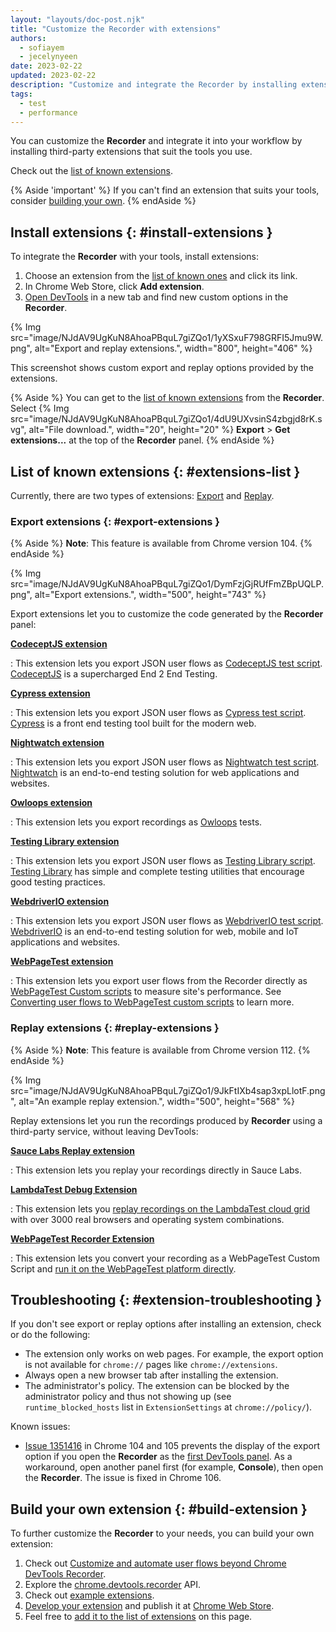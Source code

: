 ```yaml
---
layout: "layouts/doc-post.njk"
title: "Customize the Recorder with extensions"
authors:
  - sofiayem
  - jecelynyeen
date: 2023-02-22
updated: 2023-02-22
description: "Customize and integrate the Recorder by installing extensions."
tags:
  - test
  - performance
---
```


You can customize the **Recorder** and integrate it into your workflow by installing third-party extensions that suit the tools you use.

Check out the [list of known extensions](#extensions-list).

{% Aside 'important' %}
If you can't find an extension that suits your tools, consider [building your own](#build-extension). 
{% endAside %}

## Install extensions {: #install-extensions }

To integrate the **Recorder** with your tools, install extensions:

1. Choose an extension from the [list of known ones](#extensions-list) and click its link.
1. In Chrome Web Store, click **Add extension**.
1. [Open DevTools](/docs/devtools/open/) in a new tab and find new custom options in the **Recorder**.

{% Img src="image/NJdAV9UgKuN8AhoaPBquL7giZQo1/1yXSxuF798GRFI5Jmu9W.png", alt="Export and replay extensions.", width="800", height="406" %}

This screenshot shows custom export and replay options provided by the extensions.

{% Aside %}
You can get to the [list of known extensions](#extensions-list) from the **Recorder**. Select {% Img src="image/NJdAV9UgKuN8AhoaPBquL7giZQo1/4dU9UXvsinS4zbgjd8rK.svg", alt="File download.", width="20", height="20" %} **Export** > **Get extensions...** at the top of the **Recorder** panel.
{% endAside %}

## List of known extensions {: #extensions-list }

Currently, there are two types of extensions: [Export](/docs/devtools/recorder/extensions/#export-extensions) and [Replay](/docs/devtools/recorder/extensions/#replay-extensions).

### Export extensions {: #export-extensions }

{% Aside %}
**Note**: This feature is available from Chrome version 104.
{% endAside %}

{% Img src="image/NJdAV9UgKuN8AhoaPBquL7giZQo1/DymFzjGjRUfFmZBpUQLP.png", alt="Export extensions.", width="500", height="743" %}

Export extensions let you to customize the code generated by the **Recorder** panel:

[**CodeceptJS extension**](https://chrome.google.com/webstore/detail/codeceptjs-chrome-recorde/jgdcobhagdbipacidhfnoaccgjooebam)

: This extension lets you export JSON user flows as [CodeceptJS test script](https://github.com/PeterNgTr/codeceptjs-recorder-extension). [CodeceptJS](https://codecept.io) is a supercharged End 2 End Testing.

[**Cypress extension**](https://chrome.google.com/webstore/detail/cypress-chrome-recorder/fellcphjglholofndfmmjmheedhomgin)

: This extension lets you export JSON user flows as [Cypress test script](https://github.com/cypress-io/cypress-recorder-extension). [Cypress](https://cypress.io) is a front end testing tool built for the modern web.

[**Nightwatch extension**](https://chrome.google.com/webstore/detail/nightwatch-chrome-recorde/nhbccjfogdgkahamfohokdhcnemjafjk/)

: This extension lets you export JSON user flows as [Nightwatch test script](https://github.com/nightwatchjs/nightwatch-recorder-extension). [Nightwatch](https://nightwatchjs.org/) is an end-to-end testing solution for web applications and websites.

[**Owloops extension**](https://chrome.google.com/webstore/detail/owloops-chrome-recorder/kojnjjbhkfcpjhppocjocdkjkbbkhimh)

: This extension lets you export recordings as [Owloops](https://www.owloops.com/) tests.

[**Testing Library extension**](https://chrome.google.com/webstore/detail/testing-library-recorder/pnobfbfcnoeealajjgnpeodbkkhgiici)

: This extension lets you export JSON user flows as [Testing Library script](https://github.com/nickmccurdy/testing-library-recorder-extension). [Testing Library](https://testing-library.com/) has simple and complete testing utilities that encourage good testing practices.

[**WebdriverIO extension**](https://chrome.google.com/webstore/detail/webdriverio-chrome-record/pllimkccefnbmghgcikpjkmmcadeddfn)

: This extension lets you export JSON user flows as [WebdriverIO test script](https://github.com/webdriverio/recorder-extension). [WebdriverIO](https://webdriver.io/) is an end-to-end testing solution for web, mobile and IoT applications and websites.

[**WebPageTest extension**](https://chrome.google.com/webstore/detail/webpagetest-recorder-exte/eklpnjohdjknellndlnepihjnhpaimok)

: This extension lets you export user flows from the Recorder directly as [WebPageTest Custom scripts](https://docs.webpagetest.org/scripting/) to measure site's performance. See [Converting user flows to WebPageTest custom scripts](https://blog.webpagetest.org/posts/introducing-the-new-webpagetest-recorder-chrome-extension/) to learn more. 

### Replay extensions {: #replay-extensions }

{% Aside %}
**Note**: This feature is available from Chrome version 112.
{% endAside %}

{% Img src="image/NJdAV9UgKuN8AhoaPBquL7giZQo1/9JkFtIXb4sap3xpLlotF.png", alt="An example replay extension.", width="500", height="568" %}

Replay extensions let you run the recordings produced by **Recorder** using a third-party service, without leaving DevTools:

[**Sauce Labs Replay extension**](https://chrome.google.com/webstore/detail/sauce-labs-replay/biancihmofngiimeilfjfbbcbooeppbn)

: This extension lets you replay your recordings directly in Sauce Labs.

[**LambdaTest Debug Extension**](https://chromewebstore.google.com/detail/kofahhnmgobkidipanhejacffiigppcd)

: This extension lets you [replay recordings on the LambdaTest cloud grid](https://www.lambdatest.com/support/docs/record-and-replay-tests/) with over 3000 real browsers and operating system combinations.

[**WebPageTest Recorder Extension**](https://chrome.google.com/webstore/detail/webpagetest-recorder-exte/eklpnjohdjknellndlnepihjnhpaimok)

: This extension lets you convert your recording as a WebPageTest Custom Script and [run it on the WebPageTest platform directly](https://github.com/WebPageTest/recorder-to-webpagetest-chrome-extension#support-for-replay-ui-beta).




## Troubleshooting {: #extension-troubleshooting }

If you don't see export or replay options after installing an extension, check or do the following:

- The extension only works on web pages. For example, the export option is not available for `chrome://` pages like `chrome://extensions`.
- Always open a new browser tab after installing the extension.
- The administrator's policy. The extension can be blocked by the administrator policy and thus not showing up (see `runtime_blocked_hosts` list in `ExtensionSettings` at `chrome://policy/`).

Known issues:

- [Issue 1351416](https://crbug.com/1351416) in Chrome 104 and 105 prevents the display of the export option if you open the **Recorder** as the [first DevTools panel](/docs/devtools/open/#last). As a workaround, open another panel first (for example, **Console**), then open the **Recorder**. The issue is fixed in Chrome 106.

## Build your own extension {: #build-extension }

To further customize the **Recorder** to your needs, you can build your own extension:

1. Check out [Customize and automate user flows beyond Chrome DevTools Recorder](/blog/extend-recorder/).
1. Explore the [chrome.devtools.recorder](/docs/extensions/reference/devtools_recorder/) API.
1. Check out [example extensions](https://github.com/puppeteer/replay/tree/main/examples).
1. [Develop your extension](/docs/extensions/mv3/getstarted/) and publish it at [Chrome Web Store](/docs/webstore/about_webstore/).
1. Feel free to [add it to the list of extensions](https://github.com/GoogleChrome/developer.chrome.com/edit/main/site/en/docs/devtools/recorder/extensions/index.md) on this page.
